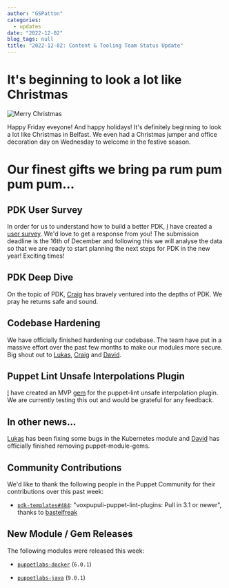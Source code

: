 ```yaml
---
author: "GSPatton"
categories:
  - updates
date: "2022-12-02"
blog_tags: null
title: "2022-12-02: Content & Tooling Team Status Update"
---
```

# It's beginning to look a lot like Christmas
![Merry Christmas](https://media.giphy.com/media/z1qogLd15kVMfhKEMu/giphy.gif)

Happy Friday eveyone! And happy holidays! It's definitely beginning to look a lot like Christmas in Belfast. We even had a Christmas jumper and office decoration day on Wednesday to welcome in the festive season.

# Our finest gifts we bring pa rum pum pum pum...

## PDK User Survey
In order for us to understand how to build a better PDK, [I][Gavin] have created a [user survey](https://forms.office.com/r/TiFvqtEU8Z). We'd love to get a response from you! The submission deadline is the 16th of December and following this we will analyse the data so that we are ready to start planning the next steps for PDK in the new year! Exciting times!

## PDK Deep Dive
On the topic of PDK, [Craig][Craig] has bravely ventured into the depths of PDK. We pray he returns safe and sound.

## Codebase Hardening
We have officially finished hardening our codebase. The team have put in a massive effort over the past few months to make our modules more secure. Big shout out to [Lukas][Lukas], [Craig][Craig] and [David][David].

## Puppet Lint Unsafe Interpolations Plugin
[I][Gavin] have created an MVP [gem](https://rubygems.org/gems/puppet-lint-check_unsafe_interpolations) for the puppet-lint unsafe interpolation plugin. We are currently testing this out and would be grateful for any feedback.

## In other news...
[Lukas][Lukas] has been fixing some bugs in the Kubernetes module and [David][David] has officially finished removing puppet-module-gems.

## Community Contributions

We'd like to thank the following people in the Puppet Community for their contributions over this past week:

- [`pdk-templates#484`][pdk-templates-pr-484]: "voxpupuli-puppet-lint-plugins: Pull in 3.1 or newer", thanks to [bastelfreak][bastelfreak]

## New Module / Gem Releases

The following modules were released this week:

- [`puppetlabs-docker`][puppetlabs-docker] (`6.0.1`)
- [`puppetlabs-java`][puppetlabs-java] (`9.0.1`)

  [puppetlabs-docker]: https://github.com/puppetlabs/puppetlabs-docker
  [puppetlabs-java]: https://github.com/puppetlabs/puppetlabs-java
  [pdk-templates-pr-484]: https://github.com/puppetlabs/pdk-templates/pull/484
  [bastelfreak]: https://github.com/bastelfreak
  [Craig]: https://github.com/chelnak
  [David]: https://github.com/david22swan
  [Lukas]: https://github.com/LukasAud
  [Gavin]: https://github.com/GSPatton
